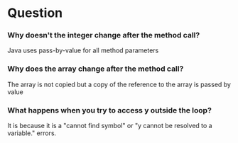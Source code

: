 # Question
### Why doesn't the integer change after the method call?
Java uses pass-by-value for all method parameters
### Why does the array change after the method call?
The array is not copied but a copy of the reference to the array is passed by value
### What happens when you try to access y outside the loop?
 It is because it is a "cannot find symbol" or "y cannot be resolved to a variable." errors.
